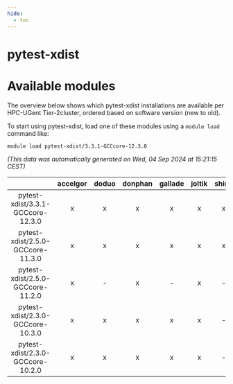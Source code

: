 ```yaml
---
hide:
  - toc
---
```


pytest-xdist
============

# Available modules


The overview below shows which pytest-xdist installations are available per HPC-UGent Tier-2cluster, ordered based on software version (new to old).

To start using pytest-xdist, load one of these modules using a `module load` command like:

```shell
module load pytest-xdist/3.3.1-GCCcore-12.3.0
```

*(This data was automatically generated on Wed, 04 Sep 2024 at 15:21:15 CEST)*  

| |accelgor|doduo|donphan|gallade|joltik|shinx|skitty|
| :---: | :---: | :---: | :---: | :---: | :---: | :---: | :---: |
|pytest-xdist/3.3.1-GCCcore-12.3.0|x|x|x|x|x|x|x|
|pytest-xdist/2.5.0-GCCcore-11.3.0|x|x|x|x|x|x|x|
|pytest-xdist/2.5.0-GCCcore-11.2.0|x|-|x|-|x|-|-|
|pytest-xdist/2.3.0-GCCcore-10.3.0|x|x|x|x|x|-|x|
|pytest-xdist/2.3.0-GCCcore-10.2.0|x|x|x|x|x|-|x|
